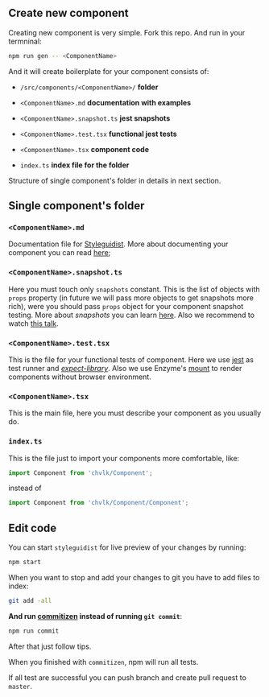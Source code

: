 ## Create new component

Creating new component is very simple.
Fork this repo.
And run in your termninal:

```sh
npm run gen -- <ComponentName>
```

And it will create boilerplate for your component consists of:

- `/src/components/<ComponentName>/` **folder**

- `<ComponentName>.md` **documentation with examples**

- `<ComponentName>.snapshot.ts` **jest snapshots**

- `<ComponentName>.test.tsx` **functional jest tests**

- `<ComponentName>.tsx` **component code**

- `index.ts` **index file for the folder**

Structure of single component's folder in details in next section.


## Single component's folder

### `<ComponentName>.md`

Documentation file for [Styleguidist](https://react-styleguidist.js.org/). More about documenting your component you can read [here](https://react-styleguidist.js.org/docs/documenting.html#usage-examples-and-readme-files);


### `<ComponentName>.snapshot.ts`

Here you must touch only `snapshots` constant.
This is the list of objects with `props` property (in future we will pass more objects to get snapshots more rich), were you should pass `props` object for your component snapshot testing. More about *snapshots* you can learn [here](https://facebook.github.io/jest/docs/snapshot-testing.html). Also we recommend to watch [this talk](https://www.youtube.com/watch?v=HAuXJVI_bUs).


### `<ComponentName>.test.tsx`

This is the file for your functional tests of component. Here we use [jest](http://facebook.github.io/jest/docs/) as test runner and *[expect-library](http://facebook.github.io/jest/docs/en/expect.html)*.
Also we use Enzyme's [mount](http://airbnb.io/enzyme/docs/api/mount.html) to render components without browser environment.


### `<ComponentName>.tsx`

This is the main file, here you must describe your component as you usually do.


### `index.ts`

This is the file just to import your components more comfortable, like:
```jsx static
import Component from 'chvlk/Component';
```
instead of
```jsx static
import Component from 'chvlk/Component/Component';
```

## Edit code

You can start `styleguidist` for live preview of your changes by running:
```sh
npm start
```

When you want to stop and add your changes to git you have to add files to index:
```sh
git add -all
```
**And run [commitizen](https://www.npmjs.com/package/commitizen) instead of running `git commit`**:
```sh
npm run commit
```
After that just follow tips.

When you finished with `commitizen`, npm will run all tests.

If all test are successful you can push branch and create pull request to `master`.
